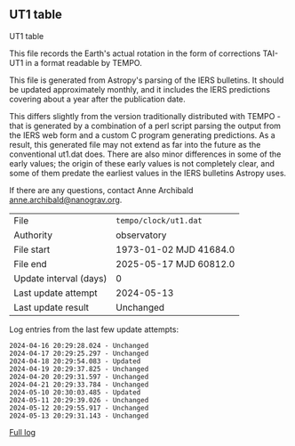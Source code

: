 
## UT1 table

UT1 table

This file records the Earth's actual rotation in the form of
corrections TAI-UT1 in a format readable by TEMPO.

This file is generated from Astropy's parsing of the IERS
bulletins. It should be updated approximately monthly, and it
includes the IERS predictions covering about a year after the
publication date.

This differs slightly from the version traditionally distributed
with TEMPO - that is generated by a combination of a perl script
parsing the output from the IERS web form and a custom C program
generating predictions. As a result, this generated file may not
extend as far into the future as the conventional ut1.dat does.
There are also minor differences in some of the early values; the
origin of these early values is not completely clear, and some of
them predate the earliest values in the IERS bulletins Astropy uses.

If there are any questions, contact Anne Archibald
<anne.archibald@nanograv.org>.

|     |     |
|:--- |:--- |
| File | `tempo/clock/ut1.dat` |
| Authority | observatory |
| File start | 1973-01-02 MJD 41684.0 |
| File end | 2025-05-17 MJD 60812.0 |
| Update interval (days) | 0 |
| Last update attempt | 2024-05-13 |
| Last update result | Unchanged |

Log entries from the last few update attempts:
```
2024-04-16 20:29:28.024 - Unchanged
2024-04-17 20:29:25.297 - Unchanged
2024-04-18 20:29:54.083 - Updated
2024-04-19 20:29:37.825 - Unchanged
2024-04-20 20:29:31.597 - Unchanged
2024-04-21 20:29:33.784 - Unchanged
2024-05-10 20:30:03.485 - Updated
2024-05-11 20:29:39.026 - Unchanged
2024-05-12 20:29:55.917 - Unchanged
2024-05-13 20:29:31.143 - Unchanged
```
[Full log](https://raw.githubusercontent.com/ipta/pulsar-clock-corrections/main/log/tempo/clock/ut1.dat.log)
